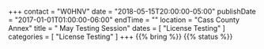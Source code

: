 +++
contact = "W0HNV"
date = "2018-05-15T20:00:00-05:00"
publishDate = "2017-01-01T01:00:00-06:00"
endTime = ""
location = "Cass County Annex"
title = " May Testing Session"
dates = [ "License Testing" ]
categories = [ "License Testing" ]
+++
{{% bring %}}
{{% status %}}

